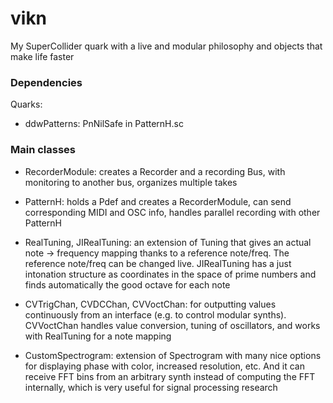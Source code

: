 # vikn
 My SuperCollider quark with a live and modular philosophy and objects that make life faster
 
### Dependencies
Quarks:
- ddwPatterns: PnNilSafe in PatternH.sc
 
### Main classes
- RecorderModule: creates a Recorder and a recording Bus, with monitoring to another bus, organizes multiple takes
- PatternH: holds a Pdef and creates a RecorderModule, can send corresponding MIDI and OSC info, handles parallel recording with other PatternH

- RealTuning, JIRealTuning: an extension of Tuning that gives an actual note -> frequency mapping thanks to a reference note/freq. The reference note/freq can be changed live. JIRealTuning has a just intonation structure as coordinates in the space of prime numbers and finds automatically the good octave for each note

- CVTrigChan, CVDCChan, CVVoctChan: for outputting values continuously from an interface (e.g. to control modular synths). CVVoctChan handles value conversion, tuning of oscillators, and works with RealTuning for a note mapping

- CustomSpectrogram: extension of Spectrogram with many nice options for displaying phase with color, increased resolution, etc. And it can receive FFT bins from an arbitrary synth instead of computing the FFT internally, which is very useful for signal processing research
